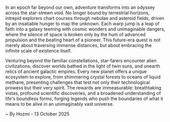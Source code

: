 
In an epoch far beyond our own, adventure transforms into an odyssey across the star-strewn void. No longer bound by terrestrial horizons, intrepid explorers chart courses through nebulae and asteroid fields, driven by an insatiable hunger to map the unknown. Each warp jump is a leap of faith into a galaxy teeming with cosmic wonders and unimaginable dangers, where the silence of space is broken only by the hum of advanced propulsion and the beating heart of a pioneer. This future-era quest is not merely about traversing immense distances, but about embracing the infinite scale of existence itself.

Venturing beyond the familiar constellations, star-farers encounter alien civilizations, discover worlds bathed in the light of twin suns, and unearth relics of ancient galactic empires. Every new planet offers a unique ecosystem to explore, from shimmering crystal forests to oceans of liquid methane, presenting challenges that test not only their technological prowess but their very spirit. The rewards are immeasurable: breathtaking vistas, profound scientific discoveries, and a broadened understanding of life's boundless forms, forging legends who push the boundaries of what it means to be alive in an unimaginably vast universe.

~ By Hozmi - 13 October 2025
